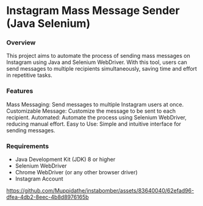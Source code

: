 <h1>Instagram Mass Message Sender (Java Selenium)</h1>
<h3>Overview</h3>
<p>This project aims to automate the process of sending mass messages on Instagram using Java and Selenium WebDriver. With this tool, users can send messages to multiple recipients simultaneously, saving time and effort in repetitive tasks.</p>

<h3>Features</h3>
<p>Mass Messaging: Send messages to multiple Instagram users at once.
Customizable Message: Customize the message to be sent to each recipient.
Automated: Automate the process using Selenium WebDriver, reducing manual effort.
Easy to Use: Simple and intuitive interface for sending messages.</p>
<h3>Requirements</h3>
<ul><li>Java Development Kit (JDK) 8 or higher</li>
<li>Selenium WebDriver</li>
<li>Chrome WebDriver (or any other browser driver)</li>
<li>Instagram Account</li>
</ul>



https://github.com/Muppidathe/instabomber/assets/83640040/62efad96-dfea-4db2-8eec-4b8d8976165b


